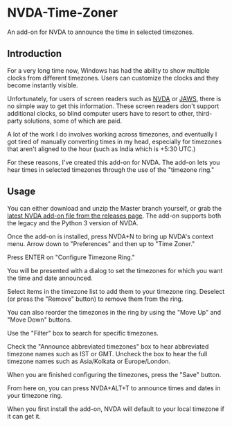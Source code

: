 # NVDA-Time-Zoner
An add-on for NVDA to announce the time in selected timezones.

## Introduction
For a very long time now, Windows has had the ability to show multiple clocks from different timezones. Users can customize the clocks and they become instantly visible.

Unfortunately, for users of screen readers such as [NVDA](https://www.nvaccess.org/) or [JAWS](http://www.freedomscientific.com), there is no simple way to get this information. These screen readers don't support additional clocks, so blind computer users have to resort to other, third-party solutions, some of which are paid.

A lot of the work I do involves working across timezones, and eventually I got tired of manually converting times in my head, especially for timezones that aren't aligned to the hour (such as India which is +5:30 UTC.)

For these reasons, I've created this add-on for NVDA. The add-on lets you hear times in selected timezones through the use of the "timezone ring."

## Usage
You can either download and unzip the Master branch yourself, or grab the [latest NVDA add-on file from the releases page](releases/latest). The add-on supports both the legacy and the Python 3 version of NVDA.

Once the add-on is installed, press NVDA+N to bring up NVDA's context menu. Arrow down to "Preferences" and then up to "Time Zoner."

Press ENTER on "Configure Timezone Ring."

You will be presented with a dialog to set the timezones for which you want the time and date announced.

Select items in the timezone list to add them to your timezone ring. Deselect (or press the "Remove" button)  to remove them from the ring.

You can also reorder the timezones in the ring by using the "Move Up" and "Move Down" buttons.

Use the "Filter" box to search for specific timezones.

Check the "Announce abbreviated timezones" box to hear abbreviated timezone names such as IST or GMT. Uncheck the box to hear the full timezone names such as Asia/Kolkata or Europe/London.

When you are finished configuring the timezones, press the "Save" button.

From here on, you can press NVDA+ALT+T to announce times and dates in your timezone ring.

When you first install the add-on, NVDA will default to your local timezone if it can get it.